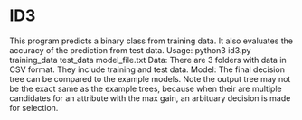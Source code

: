 # ID3
This program predicts a binary class from training data. It also evaluates the accuracy of the prediction from test data.
Usage: python3 id3.py training_data test_data model_file.txt
Data:
    There are 3 folders with data in CSV format. They include training and test data.
Model:
    The final decision tree can be compared to the example models. Note the output tree may not be the exact same as the example trees, because when their are multiple candidates for an attribute with the max gain, an arbituary decision is made for selection.